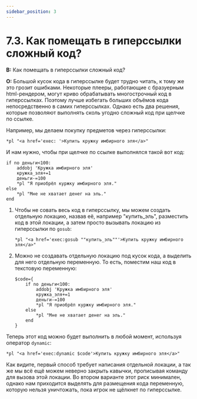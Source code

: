 ```yaml
---
sidebar_position: 3
---
```


# 7.3. Как помещать в гиперссылки сложный код?
<!-- [:faq_07_03] -->
**В:** Как помещать в гиперссылки сложный код?

**О:**
Большой кусок кода в гиперссылке будет трудно читать, к тому же это грозит ошибками. Некоторые плееры, работающие с бразуерным html-рендером, могут криво обрабатывать многострочный код в гиперссылках. Поэтому лучше избегать больших объёмов кода непосредственно в самих гиперссылках. Однако есть два решения, которые позволяют выполнять сколь угодно сложный код при щелчке по ссылке.

Например, мы делаем покупку предметов через гиперссылки:

```qsp
*pl "<a href='exec: '>Купить кружку имбирного эля</a>"
```

И нам нужно, чтобы при щелчке по ссылке выполнялся такой вот код:

```qsp
if no деньги<100:
    addobj 'Кружка имбирного эля' 
    кружка_эля+=1 
    деньги-=100
    *pl "Я приобрёл куржку имбирного эля."
else
    *pl "Мне не хватает денег на эль."
end
```

1. Чтобы не совать весь код в гиперссылку, мы можем создать отдельную локацию, назвав её, например "купить_эль", разместить код в этой локации, а затем просто вызывать локацию из гиперссылки по `gosub`:
    ```qsp
    *pl "<a href='exec:gosub ""купить_эль""'>Купить кружку имбирного эля</a>"
    ```
2. Можно не создавать отдельную локацию под кусок кода, а выделить для него отдельную переменную. То есть, поместим наш код в текстовую переменную:
    ```qsp
    $code={
        if no деньги<100:
            addobj 'Кружка имбирного эля' 
            кружка_эля+=1 
            деньги-=100
            *pl "Я приобрёл куржку имбирного эля."
        else
            *pl "Мне не хватает денег на эль."
        end
    }
    ```

Теперь этот код можно будет выполнить в любой момент, используя оператор `dynamic`:

```qsp
*pl "<a href='exec:dynamic $code'>Купить кружку имбирного эля</a>"
```

Как видите, первый способ требует написания отдельной локации, а так же мы всё ещё можем неверно закрыть кавычки, прописывая команду для вызова этой локации. Во втором варианте этот риск минимален, однако нам приходится выделять для размещения кода переменную, которую нельзя уничтожать, пока игрок не щёлкнет по гиперссылке.
